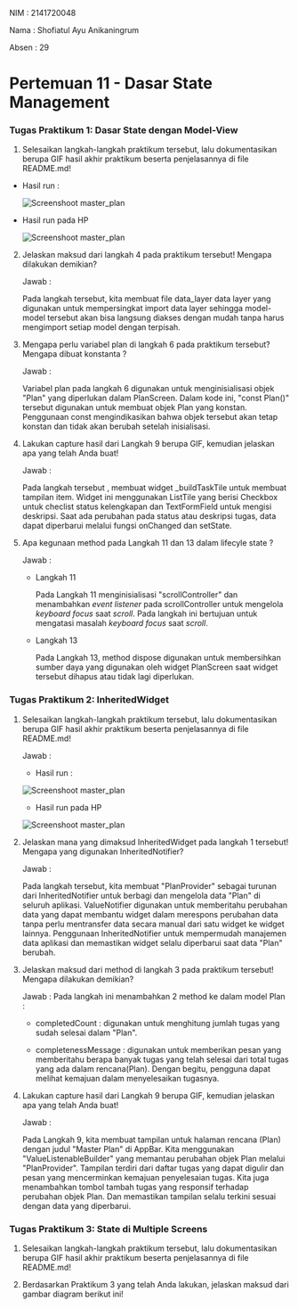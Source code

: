 NIM : 2141720048

Nama : Shofiatul Ayu Anikaningrum

Absen : 29

# Pertemuan 11 - Dasar State Management

### Tugas Praktikum 1: Dasar State dengan Model-View

1. Selesaikan langkah-langkah praktikum tersebut, lalu dokumentasikan berupa GIF hasil akhir praktikum beserta penjelasannya di file README.md!

- Hasil run :

    ![Screenshoot master_plan](docs/p1.jpg)

- Hasil run pada HP

    ![Screenshoot master_plan](docs/hasilP1.gif)

2. Jelaskan maksud dari langkah 4 pada praktikum tersebut! Mengapa dilakukan demikian?

    Jawab : 

    Pada langkah tersebut, kita membuat file data_layer data layer yang digunakan untuk mempersingkat import data layer sehingga model-model tersebut akan bisa langsung diakses dengan mudah tanpa harus mengimport setiap model dengan terpisah.

3. Mengapa perlu variabel plan di langkah 6 pada praktikum tersebut? Mengapa dibuat konstanta ?

    Jawab :

    Variabel plan pada langkah 6 digunakan untuk menginisialisasi objek "Plan" yang diperlukan dalam PlanScreen. Dalam kode ini, "const Plan()"  tersebut digunakan untuk membuat objek Plan yang konstan. Penggunaan const mengindikasikan bahwa objek tersebut akan tetap konstan dan tidak akan berubah setelah inisialisasi.

4. Lakukan capture hasil dari Langkah 9 berupa GIF, kemudian jelaskan apa yang telah Anda buat!

    Jawab : 

    Pada langkah tersebut , membuat  widget _buildTaskTile untuk membuat tampilan item. Widget ini menggunakan ListTile yang berisi Checkbox untuk checlist status kelengkapan dan TextFormField untuk mengisi deskripsi. Saat ada perubahan pada status atau deskripsi tugas, data dapat diperbarui melalui fungsi onChanged dan setState.


5. Apa kegunaan method pada Langkah 11 dan 13 dalam lifecyle state ?

    Jawab :

    - Langkah 11

        Pada Langkah 11 menginisialisasi "scrollController" dan menambahkan _event listener_ pada scrollController untuk mengelola _keyboard focus_ saat _scroll_. Pada langkah ini bertujuan untuk mengatasi masalah _keyboard focus_ saat _scroll_.

    - Langkah 13

        Pada Langkah 13, method dispose digunakan untuk membersihkan sumber daya yang digunakan oleh widget PlanScreen saat widget tersebut dihapus atau tidak lagi diperlukan.
     




### Tugas Praktikum 2: InheritedWidget

1. Selesaikan langkah-langkah praktikum tersebut, lalu dokumentasikan berupa GIF hasil akhir praktikum beserta penjelasannya di file README.md!

    Jawab :

    - Hasil run :

    ![Screenshoot master_plan](docs/p2.jpg)


    - Hasil run pada HP

    ![Screenshoot master_plan](docs/hasilP2.gif)

2. Jelaskan mana yang dimaksud InheritedWidget pada langkah 1 tersebut! Mengapa yang digunakan InheritedNotifier?

    Jawab :

    Pada langkah tersebut, kita membuat "PlanProvider" sebagai turunan dari InheritedNotifier untuk berbagi dan mengelola data "Plan" di seluruh aplikasi. ValueNotifier digunakan untuk memberitahu perubahan data yang dapat membantu widget dalam merespons perubahan data tanpa perlu mentransfer data secara manual dari satu widget ke widget lainnya. Penggunaan InheritedNotifier untuk  mempermudah manajemen data aplikasi dan memastikan widget selalu diperbarui saat data "Plan" berubah.

3. Jelaskan maksud dari method di langkah 3 pada praktikum tersebut! Mengapa dilakukan demikian?

    Jawab : 
    Pada langkah ini menambahkan 2 method ke dalam model Plan :

    - completedCount : digunakan untuk menghitung jumlah tugas yang sudah selesai dalam "Plan".

    - completenessMessage : digunakan untuk memberikan pesan yang memberitahu berapa banyak tugas yang telah selesai dari total tugas yang ada dalam rencana(Plan). 
    Dengan begitu, pengguna dapat melihat kemajuan dalam menyelesaikan tugasnya.

4. Lakukan capture hasil dari Langkah 9 berupa GIF, kemudian jelaskan apa yang telah Anda buat!

    Jawab : 

    Pada Langkah 9, kita membuat tampilan untuk halaman rencana (Plan) dengan judul "Master Plan" di AppBar. Kita menggunakan "ValueListenableBuilder" yang memantau perubahan objek Plan melalui "PlanProvider". Tampilan terdiri dari daftar tugas yang dapat digulir dan pesan yang mencerminkan kemajuan penyelesaian tugas. Kita juga menambahkan tombol tambah tugas yang responsif terhadap perubahan objek Plan. Dan memastikan tampilan selalu terkini sesuai dengan data yang diperbarui.




### Tugas Praktikum 3: State di Multiple Screens

1. Selesaikan langkah-langkah praktikum tersebut, lalu dokumentasikan berupa GIF hasil akhir praktikum beserta penjelasannya di file README.md!

2. Berdasarkan Praktikum 3 yang telah Anda lakukan, jelaskan maksud dari gambar diagram berikut ini!

